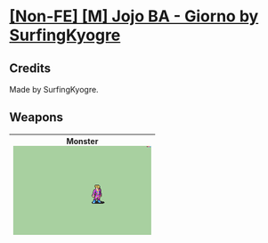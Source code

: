 # [\[Non-FE\] \[M\] Jojo BA - Giorno by SurfingKyogre](./)
## Credits

Made by SurfingKyogre.

## Weapons

| <b>Monster</b><br/><img alt="Monster animation" src="./8.%20Monster/Monster.gif"/> |
| :---: |
